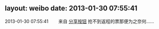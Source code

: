 layout: weibo
date: 2013-01-30 07:55:41
---
2013-01-30 07:55:41  &nbsp;&nbsp;&nbsp;&nbsp;&nbsp;&nbsp; 来自 <a href="http://app.weibo.com/t/feed/cUcI1A" rel="nofollow">分享按钮</a>
抢不到返程的票那便为之奈何…… ​​​

